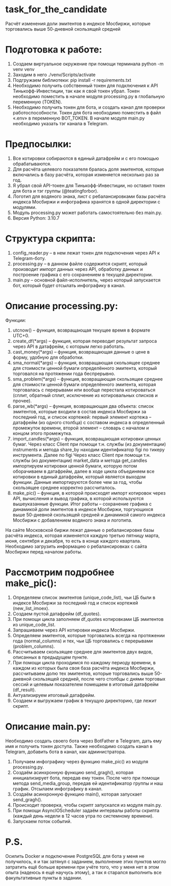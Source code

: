 # task_for_the_candidate
Расчёт изменения доли эмитентов в индексе Мосбиржи, которые торговались выше 50-дневной скользящей средней

# Подготовка к работе:
1. Создаем виртуальное окружение при помощи терминала
python -m venv venv
2. Заходим в него
./venv/Scripts/activate
3. Подгружаем библиотеки:
pip install -r requirements.txt
4. Необходимо получить собственный токен для подключения к API Тинькофф-Инвестиции, так как я свой токен убрал. Токен необходимо поместить в начале модуля processing.py в глобальную переменную (TOKEN).
5. Необходимо получить токен для бота, и создать канал для проверки работоспособности. Токен для бота необходимо поместить в файл «.env» в переменную BOT_TOKEN. В начале модуля main.py необходимо указать тэг канала в Telegram.

# Предпосылки:
1.	Все котировки собираются в единый датафрейм и с его помощью обрабатываются.
2.	Для расчёта целевого показателя бралась доля эмитентов, которые включались в базу расчёта, которая изменяется несколько раз за год.
3.	Я убрал свой API-токен для Тинькофф-Инвестиции, но оставил токен для бота и тэг группы (@teatingforbor).
4.	Логотип для водяного знака, лист с ребалансировками базы расчёта индекса Мосбиржи и инфографика хранятся в одной директории c модулями.
5. Модуль processing.py может работать самостоятельно без main.py. 
6. Версия Python: 3.10.7

# Структура скрипта:
1.	config_reader.py – в нем лежат токен для подключения через API к Telegram-боту.
2.	processing.py – в данном файле содержится скрипт, который производит импорт данных через API, обработку данных и построение графика с его сохранением в текущей директории.
3.	main.py – основной файл-исполнитель, через который запускается бот, который будет отсылать инфографику в канал.

# Описание processing.py:
Функции:
1.	utcnow() – функция, возвращающая текущее время в формате UTC+0.
2.	create_df(*args) – функция, которая переводит результат запроса через API в датафрейм, с которым легко работать.
3.	cast_money(*args) – функция, возвращающая данные о цене в форму, удобную для обработки.
4.	sma_normal(*args) – функция, возвращающая скользящее среднее для стоимости ценной бумаги определённого эмитента, который торговался на протяжении года беспрерывно.
5.	sma_problem(*args) – функция, возвращающая скользящее среднее для стоимости ценной бумаги определённого эмитента, которая торговалась с перерывами или вообще перестала котироваться (сплит, обратный сплит, исключение из котировальных списков и прочее).
6.	parse_wb(*args) – функция, возвращающая два объекта: список эмитентов, которые входили в состав индекса Мосбиржи за последний год, и список кортежей: первый элемент кортежа – датафрейм (из одного столбца) с составом индекса в определенный промежуток времени, второй элемент – словарь с началом и концом этого промежутка.
7.	import_candles(*args) – функция, возвращающая котировки ценных бумаг. Через класс Client при помощи т.н. службы (из документации) instruments и метода share_by находим идентификатор figi по тикеру инструмента. Далее по figi Через класс Client при помощи т.н. службы (из документации) market_data и метода get_candles импортируем котировки ценной бумаги, которую потом оборачиваем в датафрейм, далее в ходе цикла объединяем все котировки в единый датафрейм, который является выходом функции. Данные импортируются более чем за год, чтобы скользящее среднее корректно рассчиталось.
8.	make_pic() – функция, в которой происходят импорт котировок через API, вычисления и вывод графика, в которой используются вышеуказанные функции. Итог работы – сохранение графика с динамикой доли эмитентов в индексе Мосбиржи, торгующихся выше 50-дневной скользящей средней и динамикой самого индекса Мосбиржи с добавлением водяного знака и логотипа.

На сайте Московской биржи лежат данные о ребалансировке базы расчёта индекса, которая изменяется каждую третью пятницу марта, июня, сентября и декабря, то есть в конце каждого квартала. Необходимо загрузить информацию о ребалансировках с сайта Мосбиржи перед началом работы.

# Рассмотрим подробнее make_pic():
1.	Определяем список эмитентов (unique_code_list), чьи ЦБ были в индексе Мосбиржи за последний год и список кортежей (new_list_imoex).
2.	Создаем пустой датафрейм (df_quotes).
3.	При помощи цикла заполняем df_quotes котировками ЦБ эмитентов из unique_code_list.
4.	Запрашиваем через API котировки индекса Мосбиржи.
5.	Определяем эмитентов, которые торговались всегда на протяжении года (normal_columns) и тех, чьи ЦБ торговались с перерывами (problem_columns).
6.	Рассчитываем скользящее среднее для эмитентов двух видов, описанных в предыдущем пункте.
7.	При помощи цикла проходимся по каждому периоду времени, в каждом из которых была своя база расчёта индекса Мосбиржи, рассчитываем долю тех эмитентов, которые торговались выше 50-дневной скользящей средней, после чего столбцы с днями торговых сессий и целевым показателем помещаем в итоговый датафрейм (df_result).
8.	Актуализируем итоговый датафрейм.
9.	Создаем и выгружаем график в текущую директорию, где лежит скрипт.

# Описание main.py:

Необходимо создать своего бота через BotFather в Telegram, дать ему имя и получить токен доступа.
Также необходимо создать канал в Telegram, добавить бота в канал, как администратора.

1.	Получаем инфографику через функцию make_pic() из модуля processing.py.
2.	Создаём асинхронную функцию send_gragh(), которая инициализирует бота, передав ему токен. После чего при помощи метода send_media_group, передав ей идентификатор группы и наш график. Отсылаем инфографику в канал.
3.	Создаём асинхронную функцию main(), которая запускает send_gragh().
4.	Происходит проверка, чтобы скрипт запускался из модуля main.py.
5.	При помощи AsyncIOScheduler задаём интервалы работы скрипта (каждый день недели в 12 часов утра по системному времени).
6.	Запускаем поток событий.

# P.S.
Осилить Docker и подключение PostgreSQL для бота у меня не получилось, я и так затянул с заданием, выполнение этих пунктов могло затратить ещё больше времени при учёте того, что у меня нет в этом опыта (надеюсь я ещё научусь этому), а так я старался выполнить все факультативные пункты в задании.
